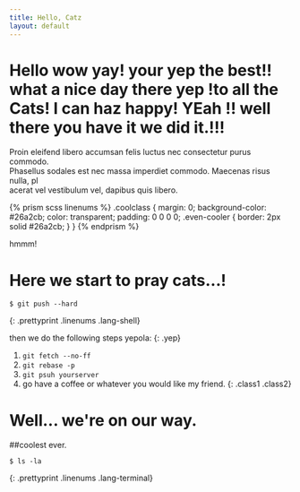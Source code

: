 ```yaml
---
title: Hello, Catz
layout: default
---
```


# Hello  wow yay! your yep the best!! what a nice day there yep !to all the  Cats! I can haz happy! YEah !! well there you have it we did it.!!!


Proin eleifend libero accumsan felis luctus nec consectetur purus commodo. \
Phasellus sodales est nec massa imperdiet commodo. Maecenas risus nulla, pl\
acerat vel vestibulum vel, dapibus quis libero.

{% prism scss linenums %}
.coolclass {
		margin: 0;
		background-color: #26a2cb;
		color: transparent;
		padding: 0 0 0 0;
		.even-cooler {
			border: 2px solid #26a2cb;
		}
	}
{% endprism %}

hmmm!

# Here we start to pray cats...!

	$ git push --hard
{: .prettyprint .linenums .lang-shell}

then we do the following steps yepola:
{: .yep}

1. `git fetch --no-ff`
2. `git rebase -p`
3. `git psuh yourserver`
4. go have a coffee or whatever you would like my friend.
{: .class1 .class2}

# Well... we're on our way.

##coolest ever.

	$ ls -la
{: .prettyprint .linenums .lang-terminal}